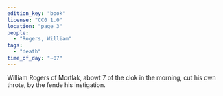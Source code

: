 ```yaml
---
edition_key: "book"
license: "CC0 1.0"
location: "page 3"
people:
  - "Rogers, William"
tags:
  - "death"
time_of_day: "~07"
---
```

William Rogers of Mortlak, abowt 7 of the clok in
the morning, cut his own throte, by the fende his instigation.
